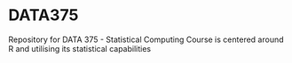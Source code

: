 # DATA375
Repository for DATA 375 - Statistical Computing
Course is centered around R and utilising its statistical capabilities
